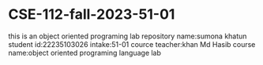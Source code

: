 # CSE-112-fall-2023-51-01
this is an object oriented programing lab repository
name:sumona khatun
student id:22235103026
intake:51-01
cource teacher:khan Md Hasib
course name:object oriented programing language lab
